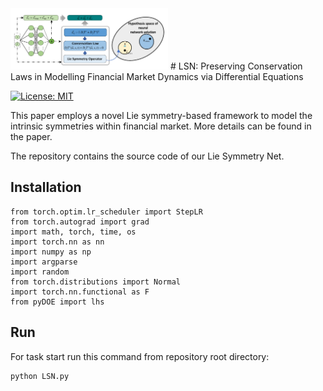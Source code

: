 <img src="Figures/Drawing27.pdf" width="50%">
# LSN: Preserving Conservation Laws in Modelling Financial Market Dynamics via  Differential Equations

[![License: MIT](https://img.shields.io/badge/License-MIT-yellow.svg)](LICENSE)

This paper employs a novel Lie symmetry-based framework to model the intrinsic symmetries within financial market. More details can be found in the paper.

The repository contains the source code of our Lie Symmetry Net.

## Installation

```
from torch.optim.lr_scheduler import StepLR
from torch.autograd import grad
import math, torch, time, os
import torch.nn as nn
import numpy as np
import argparse
import random
from torch.distributions import Normal
import torch.nn.functional as F
from pyDOE import lhs
```

## Run

For task start run this command from repository root directory:

```
python LSN.py 
```


